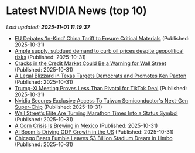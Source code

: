# Latest NVIDIA News (top 10)
_Last updated: **2025-11-01 11:19:37**_

- [EU Debates ‘In-Kind’ China Tariff to Ensure Critical Materials](https://biztoc.com/x/27479a223e0fc03a) (Published: 2025-10-31)
- [Ample supply, subdued demand to curb oil prices despite geopolitical risks](https://biztoc.com/x/77152ce233f97c16) (Published: 2025-10-31)
- [Cracks in the Credit Market Could Be a Warning for Wall Street](https://biztoc.com/x/8431fdba2d10536c) (Published: 2025-10-31)
- [A Legal Blizzard in Texas Targets Democrats and Promotes Ken Paxton](https://biztoc.com/x/fe08aeb895613510) (Published: 2025-10-31)
- [Trump-Xi Meeting Proves Less Than Pivotal for TikTok Deal](https://biztoc.com/x/19ea75b846d7d035) (Published: 2025-10-31)
- [Nvidia Secures Exclusive Access To Taiwan Semiconductor's Next-Gen Super-Chip](https://biztoc.com/x/2088ff57e4d5641b) (Published: 2025-10-31)
- [Wall Street’s Elite Are Turning Marathon Times Into a Status Symbol](https://biztoc.com/x/920336c7ba88b8ed) (Published: 2025-10-31)
- [A Corn Crisis Is Brewing in Mexico](https://biztoc.com/x/d47e7fa38152dcf6) (Published: 2025-10-31)
- [AI Boom Is Driving GDP Growth in the US](https://biztoc.com/x/7515fe310e8f5133) (Published: 2025-10-31)
- [Chicago Bears Fumble Leaves $3 Billion Stadium Dream in Limbo](https://biztoc.com/x/aba4d582344bc19f) (Published: 2025-10-31)
